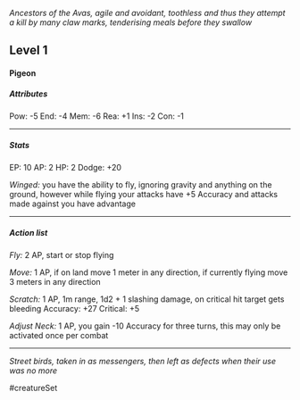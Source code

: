 *Ancestors of the Avas, agile and avoidant, toothless and thus they attempt a kill by many claw marks, tenderising meals before they swallow*

## Level 1
#### Pigeon

##### Attributes

Pow: -5
End: -4
Mem: -6
Rea: +1
Ins: -2
Con: -1

---
##### Stats

EP: 10
AP: 2
HP: 2
Dodge: +20

*Winged:* you have the ability to fly, ignoring gravity and anything on the ground, however while flying your attacks have +5 Accuracy and attacks made against you have advantage

---
##### Action list

*Fly:* 2 AP, start or stop flying

*Move:* 1 AP, if on land move 1 meter in any direction, if currently flying move 3 meters in any direction

*Scratch:* 1 AP, 1m range, 1d2 + 1 slashing damage, on critical hit target gets bleeding
Accuracy: +27
Critical: +5

*Adjust Neck:* 1 AP, you gain -10 Accuracy for three turns, this may only be activated once per combat

---
*Street birds, taken in as messengers, then left as defects when their use was no more*

#creatureSet 
